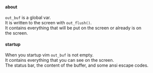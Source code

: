 #### about

`out_buf` is a global var.\
It is written to the screen with `out_flush()`.\
It contains everything that will be put on the screen or already is on \
the screen.

#### startup

When you startup vim `out_buf` is not empty.\
It contains everything that you can see on the screen.\
The status bar, the content of the buffer, and some ansi escape codes.

